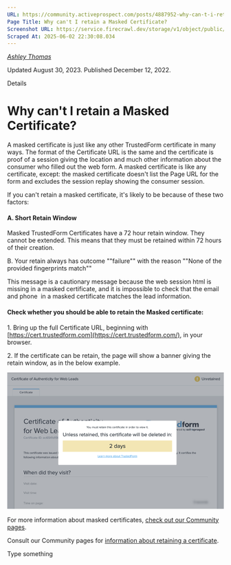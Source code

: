 ```yaml
---
URL: https://community.activeprospect.com/posts/4887952-why-can-t-i-retain-a-masked-certificate
Page Title: Why can't I retain a Masked Certificate?
Screenshot URL: https://service.firecrawl.dev/storage/v1/object/public/media/screenshot-143824de-a044-4ffd-95c3-b4c253b94dc6.png
Scraped At: 2025-06-02 22:30:08.034
---
```



[_Ashley Thomas_](https://community.activeprospect.com/memberships/7557566-ashley-thomas)

Updated August 30, 2023. Published December 12, 2022.

Details

# Why can't I retain a Masked Certificate?

A masked certificate is just like any other TrustedForm certificate in many ways. The format of the Certificate URL is the same and the certificate is proof of a session giving the location and much other information about the consumer who filled out the web form. A masked certificate is like any certificate, except: the masked certificate doesn't list the Page URL for the form and excludes the session replay showing the consumer session.

If you can't retain a masked certificate, it's likely to be because of these two factors:

#### A. Short Retain Window

Masked TrustedForm Certificates have a 72 hour retain window. They cannot be extended. This means that they must be retained within 72 hours of their creation.

B. Your retain always has outcome ""failure"" with the reason ""None of the provided fingerprints match""

This message is a cautionary message because the web session html is missing in a masked certificate, and it is impossible to check that the email and phone  in a masked certificate matches the lead information.

#### Check whether you should be able to retain the Masked certificate:

1\. Bring up the full Certificate URL, beginning with [https://cert.trustedform.com](https://cert.trustedform.com/), in your browser.

2\. If the certificate can be retain, the page will show a banner giving the retain window, as in the below example.

![](images/image-1.png)

For more information about masked certificates, [check out our Community pages](https://community.activeprospect.com/series/4882045-troubleshooting-trustedform-masked-certificate).

Consult our Community pages for [information about retaining a certificate](https://developers.activeprospect.com/docs/trustedform/getting-started-with-claiming/).

Type something
